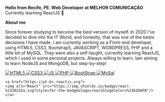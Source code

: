 **Hello from Recife, PE. Web Developer at MELHOR COMUNICAÇÃO** 
Currently learning ReactJS 🤖

**About me**

Since forever studying to become the best version of myself. In 2020 I've decided to dive into the IT World, and honestly, that was one of the bests decisions I have made.
I am currently working as a Front-end developer, using HTML5, CSS3, Bootstrap5, JAVASCRIPT, WORDPRESS, PHP and a little bit of MySQL.
They were also a self-taught, currently learning ReactJS, which I used in some personal projects. Always willing to learn.
Iam aiming to learn NodeJS and MongoDB, but step-by-step!


   <a href="https://developer.mozilla.org/en-US/docs/Web/HTML">
    <img alt="HTML5" src="https://img.shields.io/badge/HTML5-E34F26?style=for-the-badge&logo=html5&logoColor=white"/>
    </a>
    <a href="https://developer.mozilla.org/en-US/docs/Web/CSS">
    <img alt="CSS3" src="https://img.shields.io/badge/CSS3-1572B6?style=for-the-badge&logo=css3&logoColor=white"/>
    </a>
    <a href="https://www.javascript.com/">
    <img alt="JS" src="https://img.shields.io/badge/JavaScript-F7DF1E?style=for-the-badge&logo=javascript&logoColor=black"/>
    </a>
    <a href="https://www.php.net/">
    <img alt="PHP" src="https://img.shields.io/badge/PHP-3178C6?style=for-the-badge&logo=php&logoColor=white"/>
    </a>
    <a href="https://getbootstrap.com/">
    <img alt="BootStrap" src="https://img.shields.io/badge/Bootstrap-563D7C?style=for-the-badge&logo=bootstrap&logoColor=white"/>
    </a>
   <a href="https://dev.mysql.com/">
    <img alt="MySql" src="https://img.shields.io/badge/MySQL-00000F?style=for-the-badge&logo=mysql&logoColor=white"/>
    </a>
          
    <a href="https://pt-br.reactjs.org">
    <img alt="React" src="https://img.shields.io/badge/react-%2320232a.svg?style=for-the-badge&logo=react&logoColor=%2361DAFB"/>
    </a>
 
